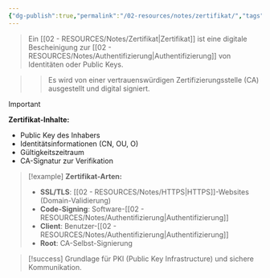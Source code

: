 ```yaml
---
{"dg-publish":true,"permalink":"/02-resources/notes/zertifikat/","tags":["sicherheit/pki","verschluesselung/vertrauen"],"noteIcon":"","updated":"2025-09-16T23:41:26.000+02:00"}
---
```



>Ein [[02 - RESOURCES/Notes/Zertifikat\|Zertifikat]] ist eine digitale Bescheinigung zur [[02 - RESOURCES/Notes/Authentifizierung\|Authentifizierung]] von Identitäten oder Public Keys.

>>Es wird von einer vertrauenswürdigen Zertifizierungsstelle (CA) ausgestellt und digital signiert.

>[!important] 
>**Zertifikat-Inhalte:**
>- Public Key des Inhabers
>- Identitätsinformationen (CN, OU, O)
>- Gültigkeitszeitraum
>- CA-Signatur zur Verifikation

>[!example] 
>**Zertifikat-Arten:**
>- **SSL/TLS**: [[02 - RESOURCES/Notes/HTTPS\|HTTPS]]-Websites (Domain-Validierung)
>- **Code-Signing**: Software-[[02 - RESOURCES/Notes/Authentifizierung\|Authentifizierung]]
>- **Client**: Benutzer-[[02 - RESOURCES/Notes/Authentifizierung\|Authentifizierung]]
>- **Root**: CA-Selbst-Signierung

>[!success] 
>Grundlage für PKI (Public Key Infrastructure) und sichere Kommunikation.